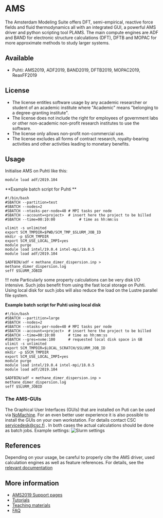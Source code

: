 # AMS

The Amsterdam Modeling Suite offers DFT, semi-empirical, reactive force fields and fluid thermodynamics all with an integrated GUI, a powerful AMS driver and python scripting tool PLAMS. The main compute engines are ADF and BAND for electronic structure calculations (DFT), DFTB and MOPAC for more approximate methods to study larger systems.  

## Available

-   Puhti: AMS2019, ADF2019, BAND2019, DFTB2019, MOPAC2019, ReaxFF2019 

## License
-  The license entitles software usage by any academic researcher or student of an academic institute where "Academic" means "belonging to a degree-granting institute". 
-  The license does not include the right for employees of government labs or other non-academic non-profit research institutes to use the software. 
-  The license only allows non-profit non-commercial use. 
-  The license excludes all forms of contract research, royalty-bearing activities and other activities leading to monetary benefits.

## Usage

Initialise AMS on Puhti like this:

```bash
module load adf/2019.104
```


**Example batch script for Puhti **

```
#!/bin/bash
#SBATCH --partition=test
#SBATCH --nodes=2
#SBATCH --ntasks-per-node=40 # MPI tasks per node
#SBATCH --account=<project>  # insert here the project to be billed 
#SBATCH --time=00:10:00           # time as hh:mm:ss

ulimit -s unlimited
export SCM_TMPDIR=$PWD/SCM_TMP_$SLURM_JOB_ID
mkdir -p $SCM_TMPDIR
export SCM_USE_LOCAL_IMPI=yes
module purge
module load intel/19.0.4 intel-mpi/18.0.5 
module load adf/2019.104

$ADFBIN/adf < methane_dimer_dispersion.inp > methane_dimer_dispersion.log
seff $SLURM_JOBID
```
!!! note
    Particularly some property calculations can be very disk I/O intensive. Such jobs benefit from using the fast local storage on Puhti. Using local disk for such jobs will also reduce the load on the Lustre parallel file system.
 

   
**Example batch script for Puhti using local disk**

```
#!/bin/bash
#SBATCH --partition=large
#SBATCH --nodes=2
#SBATCH --ntasks-per-node=40 # MPI tasks per node
#SBATCH --account=<project>  # insert here the project to be billed
#SBATCH --time=00:10:00      # time as hh:mm:ss
#SBATCH --gres=nvme:100      # requested local disk space in GB 
ulimit -s unlimited
export SCM_TMPDIR=$LOCAL_SCRATCH/$SLURM_JOB_ID
mkdir -p $SCM_TMPDIR
export SCM_USE_LOCAL_IMPI=yes
module purge
module load intel/19.0.4 intel-mpi/18.0.5
module load adf/2019.104

$ADFBIN/adf < methane_dimer_dispersion.inp > methane_dimer_dispersion.log
seff $SLURM_JOBID
```
### The AMS-GUIs

The Graphical User Interfaces (GUIs) that are installed on Puti can be used via [NoMachine](nomachine.md). For an even better user experience it is also possible to install the GUIs on your own workstation. For details contact CSC [servicedesk@csc.fi](mailto:servicedesk@csc.fi) .
In both cases the actual calculations should be done as batch jobs. Example settings:
![Slurm settings](/img/amsgui_puhti_queue_settings.png)

## References

Depending on your usage, be careful to properly cite the AMS driver, used calculation engines as well as feature references. For details, see the [relevant documentation](https://www.scm.com/support/ ) 

## More information
-   [AMS2019 Support pages](https://www.scm.com/support/)
-   [Tutorials](https://www.scm.com/doc/Tutorials/index.html)
-   [Teaching materials](https://www.scm.com/support/adf-teaching-materials/)
-   [FAQ](https://www.scm.com/faq/)
